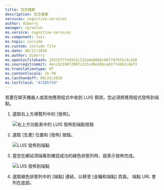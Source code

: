```yaml
---
title: 包含檔案
description: 包含檔案
services: cognitive-services
author: diberry
manager: cgronlun
ms.service: cognitive-services
ms.component: luis
ms.topic: include
ms.custom: include file
ms.date: 08/17/2018
ms.author: diberry
ms.openlocfilehash: 29332f7f43932c115a4e80b9c66f747555c9c298
ms.sourcegitcommit: 4ecc62198f299fc215c49e38bca81f7eb62cdef3
ms.translationtype: HT
ms.contentlocale: zh-TW
ms.lasthandoff: 09/24/2018
ms.locfileid: "47105759"
---
```

若要在聊天機器人或其他應用程式中收到 LUIS 預測，您必須將應用程式發佈到端點。 

1. 選取右上方導覽列中的 [發佈]。

    ![右上方功能表中的 LUIS 發佈到端點按鈕](./media/cognitive-services-luis/publish-button.png)

2. 選取 [生產] 位置和 [發佈] 按鈕。

    ![LUIS 發佈到端點](./media/cognitive-services-luis/publish-this-app-popup.png)

3. 當您在網站頂端看到確認成功的綠色狀態列時，就表示發佈完成。

    ![LUIS 發佈到端點](./media/cognitive-services-luis/publish-to-endpoint-success.png)

4. 選取綠色狀態列中的 [端點] 連結，以移至 [金鑰和端點] 頁面。 端點 URL 會列在底部。

    <!-- TBD: add image -->